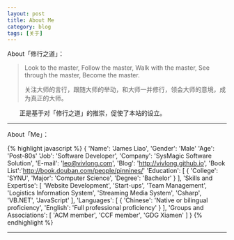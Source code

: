 ```yaml
---
layout: post  
title: About Me  
category: blog  
tags: [关于]  
---
```

About「修行之道」：

> Look to the master, Follow the master, Walk with the master, See through the master, Become the master.
> 
> 关注大师的言行，跟随大师的举动，和大师一并修行，领会大师的意境，成为真正的大师。

&emsp;&emsp;正是基于对「修行之道」的推崇，促使了本站的设立。
- - -

About「Me」：

{% highlight javascript %}
{
    'Name':     'James Liao',
    'Gender':   'Male'
    'Age':      'Post-80s'
    'Job':      'Software Developer',
    'Company':  'SysMagic Software Solution',
    'E-mail':   'leo@vivlong.com',
    'Blog':     'http://vivlong.github.io',
    'Book List':'http://book.douban.com/people/pinnines/'
    'Education': [
        {
            'College': 'SYNU',
            'Major':   'Computer Science',
            'Degree':  'Bachelor'
        }
    ],
    'Skills and Expertise': [
        'Website Development',
        'Start-ups',
        'Team Management',
        'Logistics Information System',
        'Streaming Media System',
        'Csharp',
        'VB.NET',
        'JavaScript'
    ],
    'Languages': [
        {
            'Chinese':   'Native or bilingual proficiency',
            'English':   'Full professional proficiency'
        }
    ],
    'Groups and Associations': [
        'ACM member',
        'CCF member',
        'GDG Xiamen'
    ]
}
{% endhighlight %}

---
